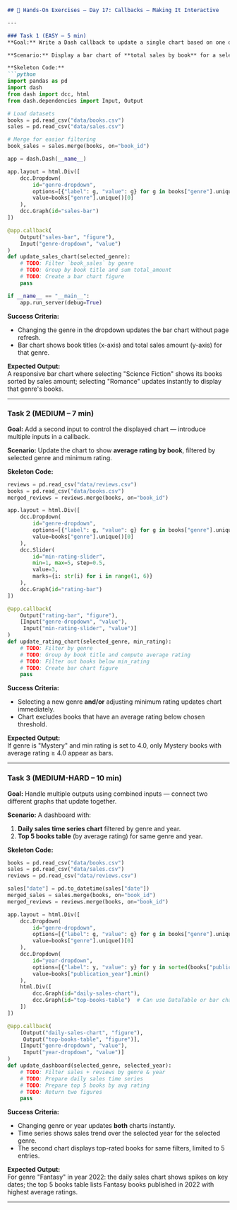 ```markdown
## 📝 Hands-On Exercises – Day 17: Callbacks – Making It Interactive

---

### Task 1 (EASY – 5 min)  
**Goal:** Write a Dash callback to update a single chart based on one dropdown input.

**Scenario:** Display a bar chart of **total sales by book** for a selected genre.

**Skeleton Code:**
```python
import pandas as pd
import dash
from dash import dcc, html
from dash.dependencies import Input, Output

# Load datasets
books = pd.read_csv("data/books.csv")
sales = pd.read_csv("data/sales.csv")

# Merge for easier filtering
book_sales = sales.merge(books, on="book_id")

app = dash.Dash(__name__)

app.layout = html.Div([
    dcc.Dropdown(
        id="genre-dropdown",
        options=[{"label": g, "value": g} for g in books["genre"].unique()],
        value=books["genre"].unique()[0]
    ),
    dcc.Graph(id="sales-bar")
])

@app.callback(
    Output("sales-bar", "figure"),
    Input("genre-dropdown", "value")
)
def update_sales_chart(selected_genre):
    # TODO: Filter `book_sales` by genre
    # TODO: Group by book title and sum total_amount
    # TODO: Create a bar chart figure
    pass

if __name__ == "__main__":
    app.run_server(debug=True)
```

**Success Criteria:**
- Changing the genre in the dropdown updates the bar chart without page refresh.
- Bar chart shows book titles (x-axis) and total sales amount (y-axis) for that genre.

**Expected Output:**  
A responsive bar chart where selecting "Science Fiction" shows its books sorted by sales amount; selecting "Romance" updates instantly to display that genre's books.

---

### Task 2 (MEDIUM – 7 min)  
**Goal:** Add a second input to control the displayed chart — introduce multiple inputs in a callback.

**Scenario:** Update the chart to show **average rating by book**, filtered by selected genre and minimum rating.

**Skeleton Code:**
```python
reviews = pd.read_csv("data/reviews.csv")
books = pd.read_csv("data/books.csv")
merged_reviews = reviews.merge(books, on="book_id")

app.layout = html.Div([
    dcc.Dropdown(
        id="genre-dropdown",
        options=[{"label": g, "value": g} for g in books["genre"].unique()],
        value=books["genre"].unique()[0]
    ),
    dcc.Slider(
        id="min-rating-slider",
        min=1, max=5, step=0.5,
        value=3,
        marks={i: str(i) for i in range(1, 6)}
    ),
    dcc.Graph(id="rating-bar")
])

@app.callback(
    Output("rating-bar", "figure"),
    [Input("genre-dropdown", "value"),
     Input("min-rating-slider", "value")]
)
def update_rating_chart(selected_genre, min_rating):
    # TODO: Filter by genre
    # TODO: Group by book title and compute average rating
    # TODO: Filter out books below min_rating
    # TODO: Create bar chart figure
    pass
```

**Success Criteria:**
- Selecting a new genre **and/or** adjusting minimum rating updates chart immediately.
- Chart excludes books that have an average rating below chosen threshold.

**Expected Output:**  
If genre is "Mystery" and min rating is set to 4.0, only Mystery books with average rating ≥ 4.0 appear as bars.

---

### Task 3 (MEDIUM-HARD – 10 min)  
**Goal:** Handle multiple outputs using combined inputs — connect two different graphs that update together.

**Scenario:** A dashboard with:
1. **Daily sales time series chart** filtered by genre and year.
2. **Top 5 books table** (by average rating) for same genre and year.

**Skeleton Code:**
```python
books = pd.read_csv("data/books.csv")
sales = pd.read_csv("data/sales.csv")
reviews = pd.read_csv("data/reviews.csv")

sales["date"] = pd.to_datetime(sales["date"])
merged_sales = sales.merge(books, on="book_id")
merged_reviews = reviews.merge(books, on="book_id")

app.layout = html.Div([
    dcc.Dropdown(
        id="genre-dropdown",
        options=[{"label": g, "value": g} for g in books["genre"].unique()],
        value=books["genre"].unique()[0]
    ),
    dcc.Dropdown(
        id="year-dropdown",
        options=[{"label": y, "value": y} for y in sorted(books["publication_year"].unique())],
        value=books["publication_year"].min()
    ),
    html.Div([
        dcc.Graph(id="daily-sales-chart"),
        dcc.Graph(id="top-books-table")  # Can use DataTable or bar chart
    ])
])

@app.callback(
    [Output("daily-sales-chart", "figure"),
     Output("top-books-table", "figure")],
    [Input("genre-dropdown", "value"),
     Input("year-dropdown", "value")]
)
def update_dashboard(selected_genre, selected_year):
    # TODO: Filter sales + reviews by genre & year
    # TODO: Prepare daily sales time series
    # TODO: Prepare top 5 books by avg rating
    # TODO: Return two figures
    pass
```

**Success Criteria:**
- Changing genre or year updates **both** charts instantly.
- Time series shows sales trend over the selected year for the selected genre.
- The second chart displays top-rated books for same filters, limited to 5 entries.

**Expected Output:**  
For genre "Fantasy" in year 2022: the daily sales chart shows spikes on key dates; the top 5 books table lists Fantasy books published in 2022 with highest average ratings.

---
```